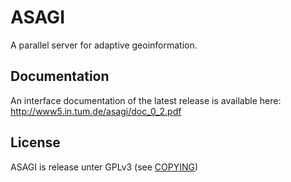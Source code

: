 ASAGI
=====

A parallel server for adaptive geoinformation.

Documentation
-------------

An interface documentation of the latest release is available here:
http://www5.in.tum.de/asagi/doc_0_2.pdf

License
-------

ASAGI is release unter GPLv3 (see [COPYING](COPYING))
